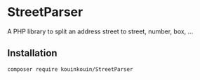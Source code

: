 # StreetParser  

A PHP library to split an address street to street, number, box, ...

## Installation

```composer require kouinkouin/StreetParser```
